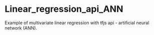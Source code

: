 # Linear_regression_api_ANN

Example of multivariate linear regression with tfjs api - artificial neural network (ANN).

